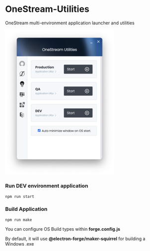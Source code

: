 # OneStream-Utilities
OneStream multi-environment application launcher and utilities

  <img src="https://github.com/weirtz/OneStream-Utilities/blob/main/assets/images/Application-Preview.png?raw=true" width="350" display="inline">

### Run DEV environment application
```
npm run start
```

### Build Application
```
npm run make
```
You can configure OS Build types within **forge.config.js**

By default, it will use **@electron-forge/maker-squirrel** for building a Windows .exe 

